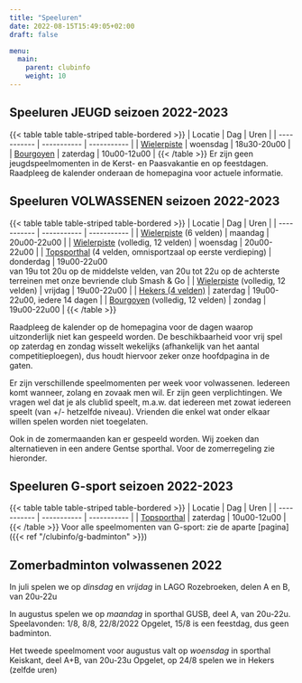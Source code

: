```yaml
---
title: "Speeluren"
date: 2022-08-15T15:49:05+02:00
draft: false

menu:
  main:
    parent: clubinfo
    weight: 10
---
```


## Speeluren JEUGD seizoen 2022-2023
{{< table table table-striped table-bordered >}}
| Locatie      | Dag | Uren | 
| ----------- | ----------- | ----------- |
| [Wielerpiste](https://stad.gent/sport2/waar-kan-ik-sporten/wielercentrum-eddy-merckx) | woensdag | 18u30-20u00 | 
| [Bourgoyen](https://stad.gent/sport2/waar-kan-ik-sporten/sporthal-bourgoyen)    | zaterdag        | 10u00-12u00 | 
{{< /table >}}
Er zijn geen jeugdspeelmomenten in de Kerst- en Paasvakantie en op feestdagen. Raadpleeg de kalender onderaan de homepagina voor actuele informatie. 

## Speeluren VOLWASSENEN seizoen 2022-2023
{{< table table table-striped table-bordered >}}
| Locatie      | Dag | Uren | 
| ----------- | ----------- | ----------- |
| [Wielerpiste](https://stad.gent/sport2/waar-kan-ik-sporten/wielercentrum-eddy-merckx) (6 velden) | maandag | 20u00-22u00 | 
| [Wielerpiste](https://stad.gent/sport2/waar-kan-ik-sporten/wielercentrum-eddy-merckx) (volledig, 12 velden) | woensdag | 20u00-22u00 | 
| [Topsporthal](https://stad.gent/sport2/waar-kan-ik-sporten/topsporthal) (4 velden, omnisportzaal op eerste verdieping) | donderdag | 19u00-22u00 <br>van 19u tot 20u op de middelste velden, van 20u tot 22u op de achterste terreinen met onze bevriende club Smash & Go | 
| [Wielerpiste](https://stad.gent/sport2/waar-kan-ik-sporten/wielercentrum-eddy-merckx) (volledig, 12 velden) | vrijdag | 19u00-22u00 | 
| [Hekers (4 velden)](https://stad.gent/sport2/waar-kan-ik-sporten/sporthal-hekers)   | zaterdag        | 19u00-22u00, iedere 14 dagen | 
| [Bourgoyen](https://stad.gent/sport2/waar-kan-ik-sporten/sporthal-bourgoyen)  (volledig, 12 velden) | zondag | 19u00-22u00 | 
{{< /table >}}

Raadpleeg de kalender op de homepagina voor de dagen waarop uitzonderlijk niet kan gespeeld worden.
De beschikbaarheid voor vrij spel op zaterdag en zondag wisselt wekelijks (afhankelijk van het aantal competitieploegen), dus houdt hiervoor zeker onze hoofdpagina in de gaten. 

Er zijn verschillende speelmomenten per week voor volwassenen. Iedereen komt wanneer, zolang en zovaak men wil. Er zijn geen verplichtingen. We vragen wel dat je als clublid speelt, m.a.w. dat iedereen met zowat iedereen speelt (van +/- hetzelfde niveau). Vrienden die enkel wat onder elkaar willen spelen worden niet toegelaten.

Ook in de zomermaanden kan er gespeeld worden. Wij zoeken dan alternatieven in een andere Gentse sporthal. Voor de zomerregeling zie hieronder.

## Speeluren G-sport seizoen 2022-2023
{{< table table table-striped table-bordered >}}
| Locatie      | Dag | Uren | 
| ----------- | ----------- | ----------- |
| [Topsporthal](https://stad.gent/sport2/waar-kan-ik-sporten/topsporthal) | zaterdag | 10u00-12u00 | 
{{< /table >}}
Voor alle speelmomenten van G-sport: zie de aparte [pagina]({{< ref "/clubinfo/g-badminton" >}})

## Zomerbadminton volwassenen 2022
In juli spelen we op *dinsdag* en *vrijdag* in LAGO Rozebroeken, delen A en B, van 20u-22u

In augustus spelen we op *maandag* in sporthal GUSB, deel A, van 20u-22u.
Speelavonden: 1/8, 8/8, 22/8/2022
Opgelet, 15/8 is een feestdag, dus geen badminton.

Het tweede speelmoment voor augustus valt op *woensdag* in sporthal Keiskant, deel A+B, van 20u-23u
Opgelet, op 24/8 spelen we in Hekers (zelfde uren)